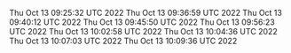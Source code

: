 Thu Oct 13 09:25:32 UTC 2022
Thu Oct 13 09:36:59 UTC 2022
Thu Oct 13 09:40:12 UTC 2022
Thu Oct 13 09:45:50 UTC 2022
Thu Oct 13 09:56:23 UTC 2022
Thu Oct 13 10:02:58 UTC 2022
Thu Oct 13 10:04:36 UTC 2022
Thu Oct 13 10:07:03 UTC 2022
Thu Oct 13 10:09:36 UTC 2022
